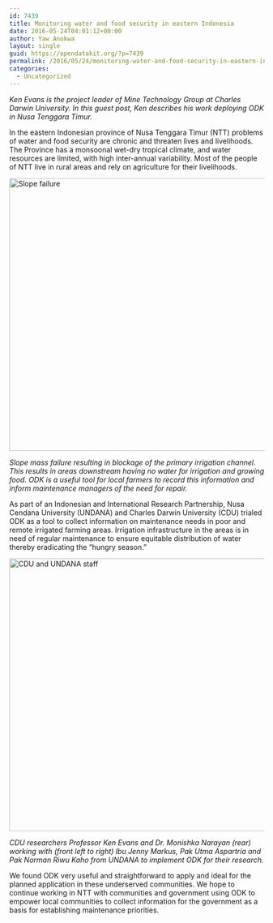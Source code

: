 ```yaml
---
id: 7439
title: Monitoring water and food security in eastern Indonesia
date: 2016-05-24T04:01:12+00:00
author: Yaw Anokwa
layout: single
guid: https://opendatakit.org/?p=7439
permalink: /2016/05/24/monitoring-water-and-food-security-in-eastern-indonesia/
categories:
  - Uncategorized
---
```

_Ken Evans is the project leader of Mine Technology Group at Charles Darwin University. In this guest post, Ken describes his work deploying ODK in Nusa Tenggara Timur._

In the eastern Indonesian province of Nusa Tenggara Timur (NTT) problems of water and food security are chronic and threaten lives and livelihoods. The Province has a monsoonal wet-dry tropical climate, and water resources are limited, with high inter-annual variability. Most of the people of NTT live in rural areas and rely on agriculture for their livelihoods.

<img src="/assets/wp-content/uploads/2016/05/slope-failure.jpg" alt="Slope failure" width="538" />
  
_Slope mass failure resulting in blockage of the primary irrigation channel. This results in areas downstream having no water for irrigation and growing food. ODK is a useful tool for local farmers to record this information and inform maintenance managers of the need for repair._

As part of an Indonesian and International Research Partnership, Nusa Cendana University (UNDANA) and Charles Darwin University (CDU) trialed ODK as a tool to collect information on maintenance needs in poor and remote irrigated farming areas. Irrigation infrastructure in the areas is in need of regular maintenance to ensure equitable distribution of water thereby eradicating the &#8220;hungry season.&#8221;

<img src="/assets/wp-content/uploads/2016/05/undana-staff.jpg" alt="CDU and UNDANA staff" width="538" />
  
_CDU researchers Professor Ken Evans and Dr. Monishka Narayan (rear) working with (front left to right) Ibu Jenny Markus, Pak Utma Aspartria and Pak Norman Riwu Kaho from UNDANA to implement ODK for their research._

We found ODK very useful and straightforward to apply and ideal for the planned application in these underserved communities. We hope to continue working in NTT with communities and government using ODK to empower local communities to collect information for the government as a basis for establishing maintenance priorities.